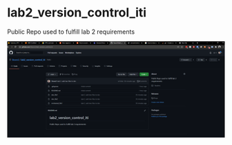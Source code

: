 # lab2_version_control_iti
Public Repo used to fulfill lab 2 requirements

![](https://github.com/Stoon2/lab2_version_control_iti/blob/main/img/snap_shot_github.PNG)
